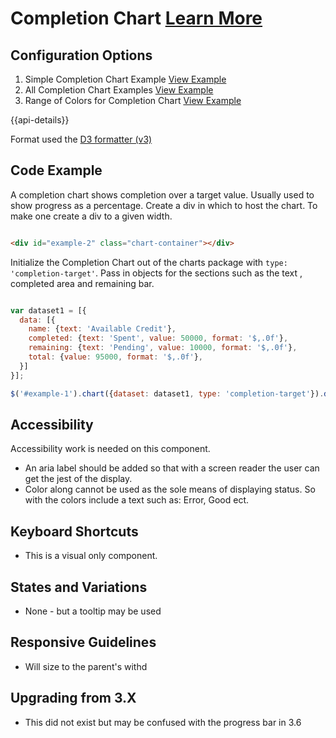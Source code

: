 
# Completion Chart  [Learn More](#)

## Configuration Options

1. Simple Completion Chart Example [View Example]( ../components/completion-chart/example-index)
2. All Completion Chart Examples [View Example]( ../components/completion-chart/example-variations)
3. Range of Colors for Completion Chart [View Example]( ../components/completion-chart/example-colors)

{{api-details}}

Format used the [D3 formatter (v3)](https://github.com/d3/d3-3.x-api-reference/blob/master/Formatting.md#d3_format)

## Code Example

A completion chart shows completion over a target value. Usually used to show progress as a percentage. Create a div in which to host the chart. To make one create a div to a given width.

```html

<div id="example-2" class="chart-container"></div>


```

Initialize the Completion Chart out of the charts package with `type: 'completion-target'`.
Pass in objects for the sections such as the text , completed area and remaining bar.

```javascript

var dataset1 = [{
  data: [{
    name: {text: 'Available Credit'},
    completed: {text: 'Spent', value: 50000, format: '$,.0f'},
    remaining: {text: 'Pending', value: 10000, format: '$,.0f'},
    total: {value: 95000, format: '$,.0f'},
  }]
}];

$('#example-1').chart({dataset: dataset1, type: 'completion-target'}).data('chart');


```

## Accessibility

Accessibility work is needed on this component.

- An aria label should be added so that with a screen reader the user can get the jest of the display.
- Color along cannot be used as the sole means of displaying status. So with the colors include a text such as: Error, Good ect.

## Keyboard Shortcuts

- This is a visual only component.

## States and Variations

- None - but a tooltip may be used

## Responsive Guidelines

-   Will size to the parent's withd

## Upgrading from 3.X

-   This did not exist but may be confused with the progress bar in 3.6
